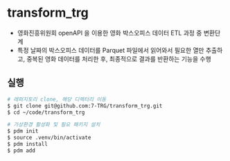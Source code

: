 # transform_trg
- 영화진흥위원회 openAPI 을 이용한 영화 박스오피스 데이터 ETL 과정 중 변환단계
- 특정 날짜의 박스오피스 데이터를 Parquet 파일에서 읽어와서 필요한 열만 추출하고, 중복된 영화 데이터를 처리한 후, 최종적으로 결과를 반환하는 기능을 수행

## 실행
```bash
# 레퍼지토리 clone, 해당 디렉터리 이동
$ git clone git@github.com:7-TRG/transform_trg.git
$ cd ~/code/transform_trg

# 가상환경 활성화 및 필요 패키지 설치
$ pdm init
$ source .venv/bin/activate
$ pdm install
$ pdm add 
```

